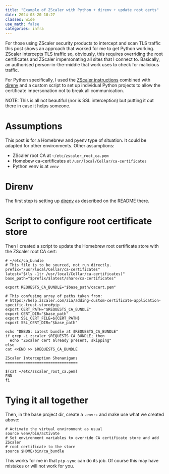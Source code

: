 ```yaml
---
title: "Example of ZScaler with Python + direnv + update root certs"
date: 2024-03-20 10:27
classes: wide
use_math: false
categories: infra
---
```


For those using ZScaler security products to intercept and scan TLS traffic this post shows an approach that worked for
me to get Python working. ZScaler intercepts TLS traffic so, obviously, this requires overriding the root certificates
and ZScaler impersonating all sites that I connect to. Basically, an authorised person-in-the-middle that work uses to
check for malicious traffic.

For Python specifically, I used the [ZScaler
instructions](https://help.zscaler.com/zia/adding-custom-certificate-application-specific-trust-store) combined with
[direnv](https://github.com/direnv/direnv) and a custom script to set up individual Python projects to allow the
certificate impersonation not to break all communication.

NOTE: This is all not beautiful (nor is SSL interception) but putting it out there in case it helps someone.

# Assumptions

This post is for a Homebrew and pyenv type of situation. It could be adapted for other environments. Other assumptions:

- ZScaler root CA at `~/etc/zscaler_root_ca.pem`
- Homebew ca-certificates at `/usr/local/Cellar/ca-certificates`
- Python venv is at `venv`

# Direnv

The first step is setting up [direnv](https://github.com/direnv/direnv) as described on the README there.

# Script to configure root certificate store

Then I created a script to update the Homebrew root certificate store with the ZScaler root CA cert:

```shell
# ~/etc/ca_bundle
# This file is to be sourced, not run directly.
prefix="/usr/local/Cellar/ca-certificates"
latest="$(ls -1tr /usr/local/Cellar/ca-certificates)"
base_path="$prefix/$latest/share/ca-certificates"

export REQUESTS_CA_BUNDLE="$base_path/cacert.pem"

# This confusing array of paths taken from:
# https://help.zscaler.com/zia/adding-custom-certificate-application-specific-trust-store#pip
export CERT_PATH="$REQUESTS_CA_BUNDLE"
export CERT_DIR="$base_path"
export SSL_CERT_FILE=${CERT_PATH}
export SSL_CERT_DIR="$base_path"

echo "DEBUG: Latest bundle at $REQUESTS_CA_BUNDLE"
if grep -i zscaler $REQUESTS_CA_BUNDLE; then
  echo "ZScaler cert already present, skipping"
else
cat <<END >> $REQUESTS_CA_BUNDLE

ZScaler Interception Shenanigans
================================

$(cat ~/etc/zscaler_root_ca.pem)
END
fi
```

# Tying it all together

Then, in the base project dir, create a `.envrc` and make use what we created above:

```
# Activate the virtual environment as usual
source venv/bin/activate
# Set environment variables to override CA certificate store and add ZScaler
# root certificate to the store
source $HOME/bin/ca_bundle
```

This works for me in that `pip-sync` can do its job. Of course this may have mistakes or will not work for you.
